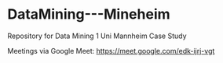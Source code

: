 # DataMining---Mineheim

Repository for Data Mining 1 Uni Mannheim Case Study

Meetings via Google Meet: https://meet.google.com/edk-ijrj-vgt
